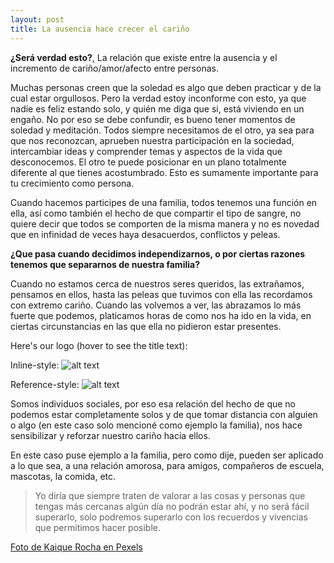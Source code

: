 ```yaml
---
layout: post 
title: La ausencia hace crecer el cariño
---
```


**¿Será verdad esto?**, La relación que existe entre la ausencia y el incremento de cariño/amor/afecto entre personas. 

Muchas personas creen que la soledad es algo que deben practicar y de la cual estar orgullosos. Pero la verdad estoy inconforme con esto, ya que nadie es feliz estando solo, y quién me diga que si, está viviendo en un engaño. No por eso se debe confundir, es bueno tener momentos de soledad y meditación. Todos siempre necesitamos de el otro, ya sea para que nos reconozcan, aprueben nuestra participación en la sociedad, intercambiar ideas y comprender temas y aspectos de la vida que desconocemos. El otro te puede posicionar en un plano totalmente diferente al que tienes acostumbrado. Esto es sumamente importante para tu crecimiento como persona.

Cuando hacemos participes de una familia, todos tenemos una función en ella, así como también el hecho de que compartir el tipo de sangre,  no quiere decir que todos se comporten de la misma manera y no es novedad que en infinidad de veces haya desacuerdos, conflictos y peleas. 

**¿Que pasa cuando decidimos independizarnos, o por ciertas razones tenemos que separarnos de nuestra familia?**

Cuando no estamos cerca de nuestros seres queridos, las extrañamos, pensamos en ellos, hasta  las peleas que tuvimos con ella las recordamos con extremo cariño. Cuando las volvemos a ver, las abrazamos lo más fuerte que podemos, platicamos horas de como nos ha ido en la vida, en ciertas circunstancias en las que ella no pidieron estar presentes. 


Here's our logo (hover to see the title text):

Inline-style: 
![alt text]( https://github.com/blog-markreyes77/blog-markreyes77.github.io/blob/138018210e0da761ed57eeaa72b3bf0881502ef2/_posts/Images/pexels-kaique-rocha-307915.jpg " Logo Title Text 1")

Reference-style: 
![alt text][logo]

[logo]: https://github.com/blog-markreyes77/blog-markreyes77.github.io/blob/138018210e0da761ed57eeaa72b3bf0881502ef2/_posts/Images/pexels-kaique-rocha-307915.jpg "Logo Title Text 2"


Somos individuos sociales, por eso esa relación del hecho de que no podemos estar completamente solos y de que tomar distancia con alguien o algo (en este caso solo mencioné como ejemplo la familia), nos hace sensibilizar y reforzar nuestro cariño hacia ellos.

En este caso puse ejemplo a la familia, pero como dije, pueden ser aplicado a lo que sea, a una relación amorosa, para amigos, compañeros de escuela, mascotas, la comida, etc. 

>Yo diría que siempre traten de valorar a las cosas y personas que tengas más cercanas algún día no podrán estar ahí, y no será fácil superarlo, solo podremos superarlo con los recuerdos y vivencias que permitimos hacer posible.


[Foto de Kaique Rocha en Pexels](https://www.pexels.com/es-es/foto/mujer-mirando-a-traves-de-una-ventana-307915/ "Foto de Kaique Rocha en Pexels")
